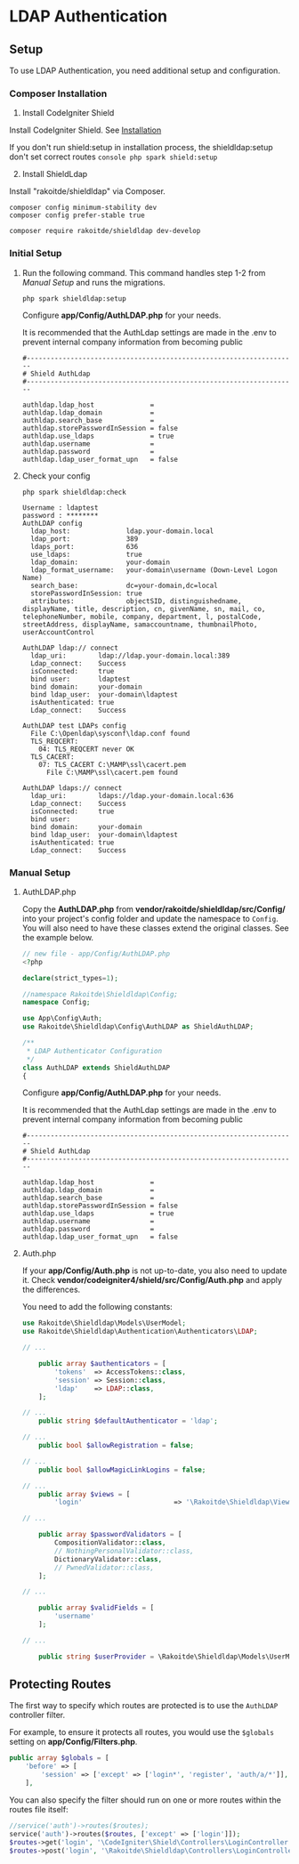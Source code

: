# LDAP Authentication

## Setup

To use LDAP Authentication, you need additional setup and configuration.

### Composer Installation

1. Install CodeIgniter Shield

Install CodeIgniter Shield. See [Installation](https://codeigniter4.github.io/shield/install/)

If you don't run shield:setup in installation process, the shieldldap:setup don't set correct routes
    ```console
    php spark shield:setup
    ```

2. Install ShieldLdap

Install "rakoitde/shieldldap" via Composer.

```console
composer config minimum-stability dev
composer config prefer-stable true

composer require rakoitde/shieldldap dev-develop
```

### Initial Setup

1. Run the following command. This command handles step 1-2 from *Manual Setup* and runs the migrations.

    ```console
    php spark shieldldap:setup
    ```

    Configure **app/Config/AuthLDAP.php** for your needs.

    It is recommended that the AuthLdap settings are made in the .env to prevent internal company information from becoming public

    ```console
    #--------------------------------------------------------------------
    # Shield AuthLdap
    #--------------------------------------------------------------------

    authldap.ldap_host              = 
    authldap.ldap_domain            = 
    authldap.search_base            = 
    authldap.storePasswordInSession = false
    authldap.use_ldaps              = true
    authldap.username               = 
    authldap.password               = 
    authldap.ldap_user_format_upn   = false
    ```

2. Check your config

    ```console
    php spark shieldldap:check

    Username : ldaptest
    password : ********
    AuthLDAP config
      ldap_host:              ldap.your-domain.local
      ldap_port:              389
      ldaps_port:             636
      use_ldaps:              true
      ldap_domain:            your-domain
      ldap_format_username:   your-domain\username (Down-Level Logon Name)
      search_base:            dc=your-domain,dc=local
      storePasswordInSession: true
      attributes:             objectSID, distinguishedname, displayName, title, description, cn, givenName, sn, mail, co, telephoneNumber, mobile, company, department, l, postalCode, streetAddress, displayName, samaccountname, thumbnailPhoto, userAccountControl

    AuthLDAP ldap:// connect
      ldap_uri:        ldap://ldap.your-domain.local:389
      Ldap_connect:    Success
      isConnected:     true
      bind user:       ldaptest
      bind domain:     your-domain
      bind ldap_user:  your-domain\ldaptest
      isAuthenticated: true
      Ldap_connect:    Success

    AuthLDAP test LDAPs config
      File C:\Openldap\sysconf\ldap.conf found
      TLS_REQCERT:
        04: TLS_REQCERT never OK
      TLS_CACERT:
        07: TLS_CACERT C:\MAMP\ssl\cacert.pem
          File C:\MAMP\ssl\cacert.pem found

    AuthLDAP ldaps:// connect
      ldap_uri:        ldaps://ldap.your-domain.local:636
      Ldap_connect:    Success
      isConnected:     true
      bind user:
      bind domain:     your-domain
      bind ldap_user:  your-domain\ldaptest
      isAuthenticated: true
      Ldap_connect:    Success

    ```

### Manual Setup

1. AuthLDAP.php

    Copy the **AuthLDAP.php** from **vendor/rakoitde/shieldldap/src/Config/** into your project's config folder and update the namespace to `Config`. You will also need to have these classes extend the original classes. See the example below.

    ```php
    // new file - app/Config/AuthLDAP.php
    <?php

    declare(strict_types=1);

    //namespace Rakoitde\Shieldldap\Config;
    namespace Config;

    use App\Config\Auth;
    use Rakoitde\Shieldldap\Config\AuthLDAP as ShieldAuthLDAP;

    /**
     * LDAP Authenticator Configuration
     */
    class AuthLDAP extends ShieldAuthLDAP
    {
    ```

    Configure **app/Config/AuthLDAP.php** for your needs.

    It is recommended that the AuthLdap settings are made in the .env to prevent internal company information from becoming public

    ```console
    #--------------------------------------------------------------------
    # Shield AuthLdap
    #--------------------------------------------------------------------

    authldap.ldap_host              = 
    authldap.ldap_domain            = 
    authldap.search_base            = 
    authldap.storePasswordInSession = false
    authldap.use_ldaps              = true
    authldap.username               = 
    authldap.password               = 
    authldap.ldap_user_format_upn   = false
    ```

2. Auth.php

    If your **app/Config/Auth.php** is not up-to-date, you also need to update it. Check **vendor/codeigniter4/shield/src/Config/Auth.php** and apply the differences.

    You need to add the following constants:
    ```php
    use Rakoitde\Shieldldap\Models\UserModel;
    use Rakoitde\Shieldldap\Authentication\Authenticators\LDAP;

    // ...

        public array $authenticators = [
            'tokens'  => AccessTokens::class,
            'session' => Session::class,
            'ldap'    => LDAP::class,
        ];

    // ...
        public string $defaultAuthenticator = 'ldap';

    // ...
        public bool $allowRegistration = false;

    // ...
        public bool $allowMagicLinkLogins = false;

    // ...
        public array $views = [
            'login'                       => '\Rakoitde\Shieldldap\Views\login',

    // ...

        public array $passwordValidators = [
            CompositionValidator::class,
            // NothingPersonalValidator::class,
            DictionaryValidator::class,
            // PwnedValidator::class,
        ];

    // ...

        public array $validFields = [
            'username'
        ];

    // ...

        public string $userProvider = \Rakoitde\Shieldldap\Models\UserModel::class;
    ```



## Protecting Routes

The first way to specify which routes are protected is to use the `AuthLDAP` controller
filter.

For example, to ensure it protects all routes, you
would use the `$globals` setting on **app/Config/Filters.php**.

```php
public array $globals = [
    'before' => [
        'session' => ['except' => ['login*', 'register', 'auth/a/*']],
    ],
```

You can also specify the filter should run on one or more routes within the routes
file itself:

```php
//service('auth')->routes($routes);
service('auth')->routes($routes, ['except' => ['login']]);
$routes->get('login', '\CodeIgniter\Shield\Controllers\LoginController::loginView');
$routes->post('login', '\Rakoitde\Shieldldap\Controllers\LoginController::ldapLogin');
```


